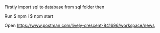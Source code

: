 Firstly import sql to database from sql folder then

Run
$ npm i
$ npm start

Open 
https://www.postman.com/lively-crescent-841696/workspace/news
